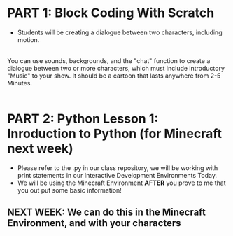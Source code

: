 # PART 1: Block Coding With Scratch

* Students will be creating a dialogue between two characters, including motion.

<br/>
You can use sounds, backgrounds, and the "chat" function to create a dialogue between two or more characters, which must include introductory "Music" to your show. It should be a cartoon that lasts anywhere from 2-5 Minutes.

<br/>

<br/>

# PART 2: Python Lesson 1: Inroduction to Python (for Minecraft next week)

* Please refer to the .py in our class repository, we will be working with print statements in our Interactive Development Environments Today.
* We will be using the Minecraft Environment **AFTER** you prove to me that you out put some basic information!

## NEXT WEEK: We can do this in the Minecraft Environment, and with your characters



